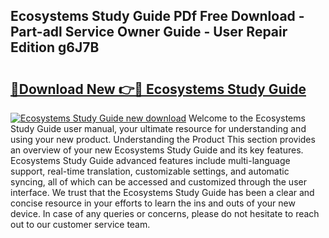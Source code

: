 ## Ecosystems Study Guide PDf Free Download - Part-adl Service Owner Guide - User Repair Edition g6J7B

# <h2><a href="http://bc7704.oget.top/?id=Ecosystems+Study+Guide">🔗Download New 👉🔴 Ecosystems Study Guide</a></h2>

[![Ecosystems Study Guide new download](https://i.imgur.com/5g1atiW.png)](http://bc7704.oget.top/?id=Ecosystems+Study+Guide)
Welcome to the Ecosystems Study Guide user manual, your ultimate resource for understanding and using your new product. Understanding the Product This section provides an overview of your new Ecosystems Study Guide and its key features. Ecosystems Study Guide advanced features include multi-language support, real-time translation, customizable settings, and automatic syncing, all of which can be accessed and customized through the user interface. We trust that the Ecosystems Study Guide has been a clear and concise resource in your efforts to learn the ins and outs of your new device. In case of any queries or concerns, please do not hesitate to reach out to our customer service team.
